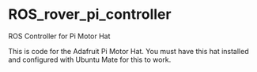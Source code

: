 # ROS_rover_pi_controller
ROS Controller for Pi Motor Hat

This is code for the Adafruit Pi Motor Hat. You must have this hat installed and configured with Ubuntu Mate for this to work.


